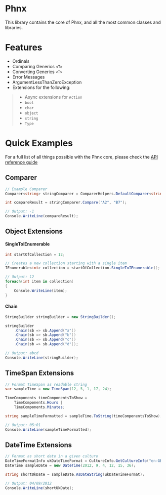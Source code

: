 # Phnx

This library contains the core of Phnx, and all the most common classes and libraries.

# Features

* Ordinals
* Comparing Generics `<T>`
* Converting Generics `<T>`
* Error Messages
* ArgumentLessThanZeroException
* Extensions for the following:
> * Async extensions for `Action`
> * `bool`
> * `char`
> * `object`
> * `string`
> * `Type`

# Quick Examples

For a full list of all things possible with the Phnx core, please check the [API reference guide](https://phoenix-apps.github.io/Phnx-Wiki/api/Phnx.html)

## Comparer
```cs
// Example Comparer
Comparer<string> stringComparer = ComparerHelpers.DefaultComparer<string>();

int compareResult = stringComparer.Compare("A2", "B7");

// Output: -1
Console.WriteLine(compareResult);
```

## Object Extensions

#### SingleToIEnumerable
```cs
int startOfCollection = 12;

// Creates a new collection starting with a single item
IEnumerable<int> collection = startOfCollection.SingleToIEnumerable();

// Output: 12
foreach(int item in collection)
{
    Console.WriteLine(item);
}
```

#### Chain

```cs
StringBuilder stringBuilder = new StringBuilder();

stringBuilder
    .Chain(sb => sb.Append("a"))
    .Chain(sb => sb.Append("b"))
    .Chain(sb => sb.Append("c"))
    .Chain(sb => sb.Append("d"));

// Output: abcd
Console.WriteLine(stringBuilder);
```

## TimeSpan Extensions
```cs
// Format TimeSpan as readable string
var sampleTime = new TimeSpan(12, 5, 1, 17, 24);

TimeComponents timeComponentsToShow =
    TimeComponents.Hours |
    TimeComponents.Minutes;

string sampleTimeFormatted = sampleTime.ToString(timeComponentsToShow);

// Output: 05:01
Console.WriteLine(sampleTimeFormatted);
```

## DateTime Extensions
```cs
// Format as short date in a given culture
DateTimeFormatInfo ukDateTimeFormat = CultureInfo.GetCultureInfo("en-GB").DateTimeFormat;
DateTime sampleDate = new DateTime(2012, 9, 4, 12, 15, 36);

string shortUkDate = sampleDate.AsDateString(ukDateTimeFormat);

// Output: 04/09/2012
Console.WriteLine(shortUkDate);
```